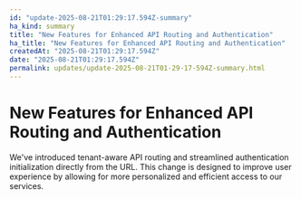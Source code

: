 ```yaml
---
id: "update-2025-08-21T01:29:17.594Z-summary"
ha_kind: summary
title: "New Features for Enhanced API Routing and Authentication"
ha_title: "New Features for Enhanced API Routing and Authentication"
createdAt: "2025-08-21T01:29:17.594Z"
date: "2025-08-21T01:29:17.594Z"
permalink: updates/update-2025-08-21T01-29-17-594Z-summary.html
---
```


<!--HA-START-->
# New Features for Enhanced API Routing and Authentication

We've introduced tenant-aware API routing and streamlined authentication initialization directly from the URL. This change is designed to improve user experience by allowing for more personalized and efficient access to our services.

<!--HA-END-->
